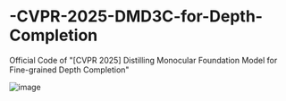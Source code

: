 # -CVPR-2025-DMD3C-for-Depth-Completion
Official Code of "[CVPR 2025] Distilling Monocular Foundation Model for Fine-grained Depth Completion"

![image](https://github.com/user-attachments/assets/4f46f90b-e39d-4d24-a163-ea2480bfab60)
